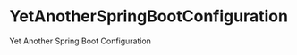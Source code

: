 YetAnotherSpringBootConfiguration
=================================

Yet Another Spring Boot Configuration
